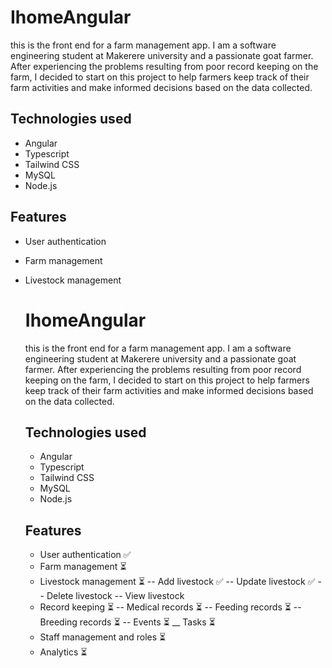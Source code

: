 # IhomeAngular

this is the front end for a farm management app. I am a software engineering student at Makerere university and a passionate goat farmer.
After experiencing the problems resulting from poor record keeping on the farm, I decided to start on this project to help farmers keep track of their farm activities and make informed decisions based on the data collected.

## Technologies used
- Angular
- Typescript
- Tailwind CSS
- MySQL
- Node.js

## Features
- User authentication
- Farm management
- Livestock management
    # IhomeAngular

    this is the front end for a farm management app. I am a software engineering student at Makerere university and a passionate goat farmer.
    After experiencing the problems resulting from poor record keeping on the farm, I decided to start on this project to help farmers keep track of their farm activities and make informed decisions based on the data collected.

    ## Technologies used
    - Angular
    - Typescript
    - Tailwind CSS
    - MySQL
    - Node.js

    ## Features
    - User authentication ✅
    - Farm management ⏳
    - Livestock management ⏳
        -- Add livestock ✅
        -- Update livestock  ✅
        -- Delete livestock 
        -- View livestock
    - Record keeping ⏳
        -- Medical records ⏳
        -- Feeding records ⏳
        -- Breeding records ⏳
        -- Events ⏳
        __ Tasks ⏳
    - Staff management and roles ⏳
    - Analytics ⏳
    





